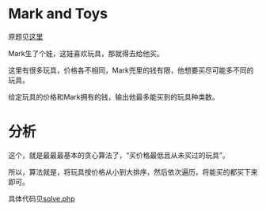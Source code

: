 # Mark and Toys
原题见[这里](https://www.hackerrank.com/challenges/mark-and-toys/problem)

Mark生了个娃，这娃喜欢玩具，那就得去给他买。

这里有很多玩具，价格各不相同，Mark兜里的钱有限，他想要买尽可能多不同的玩具。

给定玩具的价格和Mark拥有的钱，输出他最多能买到的玩具种类数。

# 分析
这个，就是最最最基本的贪心算法了，“买价格最低且从未买过的玩具”。

所以，算法就是，将玩具按价格从小到大排序，然后依次遍历，将能买的都买下来即可。

具体代码见[solve.php](./solve.php)